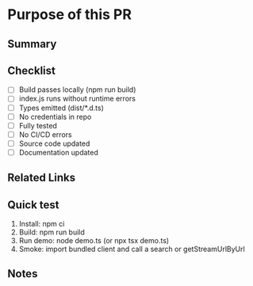 # Purpose of this PR

<!-- Description of changes and reasons -->

## Summary


## Checklist
- [ ] Build passes locally (npm run build)
- [ ] index.js runs without runtime errors
- [ ] Types emitted (dist/*.d.ts)
- [ ] No credentials in repo
- [ ] Fully tested
- [ ] No CI/CD errors
- [ ] Source code updated
- [ ] Documentation updated

## Related Links

<!-- Links to related issues or pull requests -->

## Quick test

1. Install: npm ci
2. Build: npm run build
3. Run demo: node demo.ts (or npx tsx demo.ts)
4. Smoke: import bundled client and call a search or getStreamUrlByUrl

## Notes



